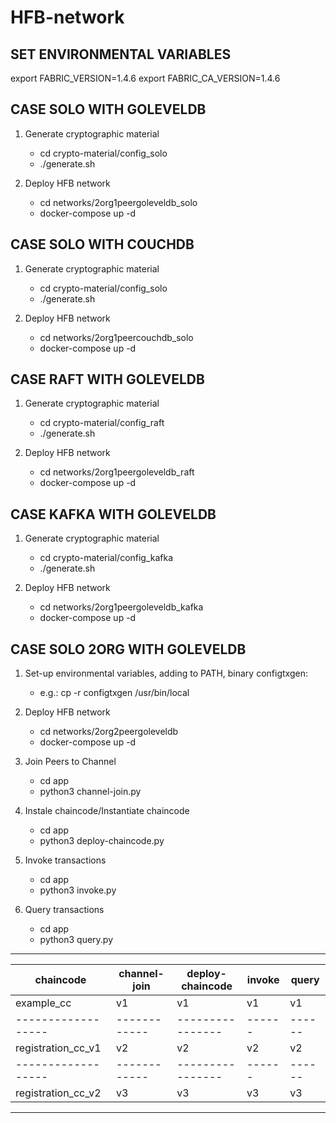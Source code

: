 # HFB-network

## SET ENVIRONMENTAL VARIABLES

export FABRIC_VERSION=1.4.6
export FABRIC_CA_VERSION=1.4.6

## CASE SOLO WITH GOLEVELDB

1. Generate cryptographic material

   - cd crypto-material/config_solo
   - ./generate.sh

2. Deploy HFB network

   - cd networks/2org1peergoleveldb_solo
   - docker-compose up -d

## CASE SOLO WITH COUCHDB

1. Generate cryptographic material

   - cd crypto-material/config_solo
   - ./generate.sh

2. Deploy HFB network

   - cd networks/2org1peercouchdb_solo
   - docker-compose up -d

## CASE RAFT WITH GOLEVELDB

1. Generate cryptographic material

   - cd crypto-material/config_raft
   - ./generate.sh

2. Deploy HFB network

   - cd networks/2org1peergoleveldb_raft
   - docker-compose up -d

## CASE KAFKA WITH GOLEVELDB

1. Generate cryptographic material

   - cd crypto-material/config_kafka
   - ./generate.sh

2. Deploy HFB network

   - cd networks/2org1peergoleveldb_kafka
   - docker-compose up -d

## CASE SOLO 2ORG WITH GOLEVELDB

1. Set-up environmental variables, adding to PATH, binary configtxgen:

   - e.g.: cp -r configtxgen /usr/bin/local

2. Deploy HFB network

   - cd networks/2org2peergoleveldb
   - docker-compose up -d

3. Join Peers to Channel

   - cd app
   - python3 channel-join.py

4. Instale chaincode/Instantiate chaincode

   - cd app
   - python3 deploy-chaincode.py

5. Invoke transactions

   - cd app
   - python3 invoke.py

6. Query transactions

   - cd app
   - python3 query.py

---

| chaincode          | channel-join | deploy-chaincode | invoke | query  |
| ------------------ | ------------ | ---------------- | ------ | ------ |
| example_cc         | v1           | v1               | v1     | v1     |
| ------------------ | ------------ | ---------------- | ------ | ------ |
| registration_cc_v1 | v2           | v2               | v2     | v2     |
| ------------------ | ------------ | ---------------- | ------ | ------ |
| registration_cc_v2 | v3           | v3               | v3     | v3     |

---
